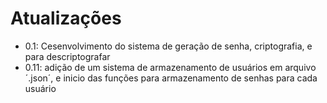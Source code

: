 # Atualizações
* 0.1:
Cesenvolvimento do sistema de geração de senha, criptografia, e para descriptografar
* 0.11:
adição de um sistema de armazenamento de usuários em arquivo ´.json´, e inicio das funções para armazenamento de senhas para cada usuário